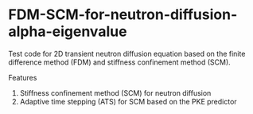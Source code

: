 # FDM-SCM-for-neutron-diffusion-alpha-eigenvalue
Test code for 2D transient neutron diffusion equation based on the finite difference method (FDM) and stiffness confinement method (SCM). 

Features
1. Stiffness confinement method (SCM) for neutron diffusion
2. Adaptive time stepping (ATS) for SCM based on the PKE predictor

